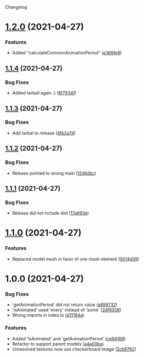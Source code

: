 Changelog

# [1.2.0](https://github.com/OrangeUtan/three-mcmodel/compare/v1.1.4...v1.2.0) (2021-04-27)


### Features

* Added "calculateCommonAnimationPeriod" ([e369fe9](https://github.com/OrangeUtan/three-mcmodel/commit/e369fe94d50401564fdb24da5ec0208201a87842))

## [1.1.4](https://github.com/OrangeUtan/three-mcmodel/compare/v1.1.3...v1.1.4) (2021-04-27)


### Bug Fixes

* Added tarball again :) ([6f79341](https://github.com/OrangeUtan/three-mcmodel/commit/6f793411f96a2a2881bdeb9daeb186486774c953))

## [1.1.3](https://github.com/OrangeUtan/three-mcmodel/compare/v1.1.2...v1.1.3) (2021-04-27)


### Bug Fixes

* Add tarbal to release ([4fb2a74](https://github.com/OrangeUtan/three-mcmodel/commit/4fb2a747dce7c001f7ab25385611b6ed7b1dbc48))

## [1.1.2](https://github.com/OrangeUtan/three-mcmodel/compare/v1.1.1...v1.1.2) (2021-04-27)


### Bug Fixes

* Release pointed to wrong main ([12d6dbc](https://github.com/OrangeUtan/three-mcmodel/commit/12d6dbc0b5a4c05aa40d460e5fdcaf08c82b87a3))

## [1.1.1](https://github.com/OrangeUtan/three-mcmodel/compare/v1.1.0...v1.1.1) (2021-04-27)


### Bug Fixes

* Release did not include dist ([17a693e](https://github.com/OrangeUtan/three-mcmodel/commit/17a693e97d0569820f47584d1cb7aa53c0bd6248))

# [1.1.0](https://github.com/OrangeUtan/three-mcmodel/compare/v1.0.0...v1.1.0) (2021-04-27)


### Features

* Replaced model mesh in favor of one mesh element ([0014d39](https://github.com/OrangeUtan/three-mcmodel/commit/0014d39cb1be0e2679b74f55d9f1e5a4a0e71c49))

# 1.0.0 (2021-04-27)


### Bug Fixes

* 'getAnimationPeriod' did not return value ([a899732](https://github.com/OrangeUtan/three-mcmodel/commit/a899732bfa091a08cfcb342b471fa9189f67e84e))
* 'isAnimated' used 'every' instead of 'some' ([2df9308](https://github.com/OrangeUtan/three-mcmodel/commit/2df93081f64f834c38cce0af787aab6835075eb2))
* Wrong imports in index.ts ([d7f184a](https://github.com/OrangeUtan/three-mcmodel/commit/d7f184a584b204f4b6165cfdf0d53928ee657001))


### Features

* Added 'isAnimated' and 'getAnimationPeriod' ([ce94189](https://github.com/OrangeUtan/three-mcmodel/commit/ce9418903de54a698e1e18c9c2937f718fb75783))
* Refactor to support parent models ([a4a00ba](https://github.com/OrangeUtan/three-mcmodel/commit/a4a00bac14065b079b56242b4535bb17e5761d30))
* Unresolved textures now use checkerboard image ([2cb6762](https://github.com/OrangeUtan/three-mcmodel/commit/2cb6762c0d52d4a5966a4b818bdf05e0e6bcd436))
